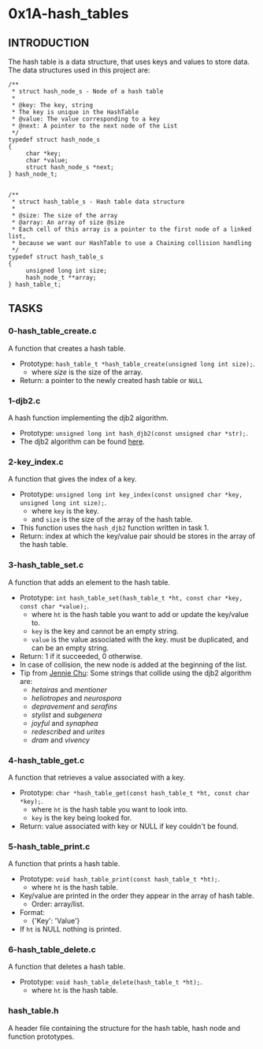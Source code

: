 # 0x1A-hash_tables

## INTRODUCTION

The hash table is a data structure, that uses keys and values to store data.
The data structures used in this project are:

```
/**
 * struct hash_node_s - Node of a hash table
 *
 * @key: The key, string
 * The key is unique in the HashTable
 * @value: The value corresponding to a key
 * @next: A pointer to the next node of the List
 */
typedef struct hash_node_s
{
     char *key;
     char *value;
     struct hash_node_s *next;
} hash_node_t;


/**
 * struct hash_table_s - Hash table data structure
 *
 * @size: The size of the array
 * @array: An array of size @size
 * Each cell of this array is a pointer to the first node of a linked list,
 * because we want our HashTable to use a Chaining collision handling
 */
typedef struct hash_table_s
{
     unsigned long int size;
     hash_node_t **array;
} hash_table_t;
```

## TASKS

### 0-hash_table_create.c

A function that creates a hash table.

- Prototype: ``` hash_table_t *hash_table_create(unsigned long int size); ```.
	* where *size* is the size of the array.
- Return: a pointer to the newly created hash table or ``` NULL ```

### 1-djb2.c

A hash function implementing the djb2 algorithm.

- Prototype: ``` unsigned long int hash_djb2(const unsigned char *str); ```.
- The djb2 algorithm can be found [here](https://alx-intranet.hbtn.io/rltoken/3B7lCUBD4yZh66Pbl2KcEQ).

### 2-key_index.c

A function that gives the index of a key.

- Prototype: ``` unsigned long int key_index(const unsigned char *key, unsigned long int size); ```.
	* where ``` key ``` is the key.
	* and ``` size ``` is the size of the array of the hash table.
- This function uses the ``` hash_djb2 ``` function written in task 1.
- Return: index at which the key/value pair should be stores in the array of the hash table.

### 3-hash_table_set.c

A function that adds an element to the hash table.

- Prototype: ``` int hash_table_set(hash_table_t *ht, const char *key, const char *value); ```.
	* where ``` ht ``` is the hash table you want to add or update the key/value to.
	* ``` key ``` is the key and cannot be an empty string.
	* ``` value ``` is the value associated with the key. must be duplicated, and can be an empty string.
- Return: 1 if it succeeded, 0 otherwise.
- In case of collision, the new node is added at the beginning of the list.
- Tip from [Jennie Chu](https://alx-intranet.hbtn.io/rltoken/vsMUPhrSKKWagt2H3XdWMA): Some strings that collide using the djb2 algorithm are:
	* *hetairas* and *mentioner*
	* *heliotropes* and *neurospora*
	* *depravement* and *serafins*
	* *stylist* and *subgenera*
	* *joyful* and *synaphea*
	* *redescribed* and *urites*
	* *dram* and *vivency*

### 4-hash_table_get.c

A function that retrieves a value associated with a key.

- Prototype: ``` char *hash_table_get(const hash_table_t *ht, const char *key); ```.
	* where ``` ht ``` is the hash table you want to look into.
	* ``` key ``` is the key being looked for.
- Return: value associated with key or NULL if key couldn't be found.

### 5-hash_table_print.c

A function that prints a hash table.

- Prototype: ``` void hash_table_print(const hash_table_t *ht); ```.
	* where ``` ht ``` is the hash table.
- Key/value are printed in the order they appear in the array of hash table.
	* Order: array/list.
- Format:
	* {'Key': 'Value'}
- If ``` ht ``` is NULL nothing is printed.

### 6-hash_table_delete.c

A function that deletes a hash table.

- Prototype: ``` void hash_table_delete(hash_table_t *ht); ```.
	* where ``` ht ``` is the hash table.

### hash_table.h

A header file containing the structure for the hash table, hash node and function prototypes.


